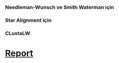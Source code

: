 
### Needleman-Wunsch ve Smith Waterman için
### Star Alignment için
### CLustaLW



# [Report](../master/Report.pdf)
